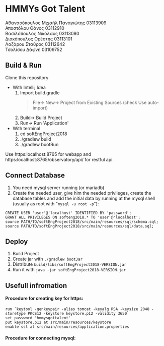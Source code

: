 # HMMYs Got Talent

Αθανασόπουλος Μιχαήλ Παναγιώτης 03113909  
Αποστόλου Θάνος 03112910  
Βασιλόπουλος Νικόλαος 03113080  
Διακόπουλος Ορέστης 03113101  
Λαζάρου Σταύρος 03112642  
Τσολίσου Δάφνη 03109752 

## Build & Run
Clone this repository

- With Intellij Idea
  1. Import build.gradle
     >File-> New-> Project from Existing Sources (check Use auto-import)
  2. Build-> Build Project
  3. Run-> Run 'Application'
- With terminal
  1. cd softEngProject2018
  2. ./gradlew build
  3. ./gradlew bootRun

Use https:localhost:8765 for webapp and https:localhost:8765/observatory/api/ for restful api.

## Connect Database
  1. You need mysql server running (or mariadb)
  2. Create the needed user, give him the needed privileges, create the database tables and add the initial data by running at the mysql shell (usually as root with "`mysql -u root -p`"):
  ```
  CREATE USER 'user'@'localhost' IDENTIFIED BY 'password';
  GRANT ALL PRIVILEGES ON softeng2018.* TO 'user'@'localhost';
  source PATH/TO/softEngProject2018/src/main/resources/sql/schema.sql;
  source PATH/TO/softEngProject2018/src/main/resources/sql/data.sql;
  ```

## Deploy
1. Build Project
2. Create jar with `./gradlew bootJar`
3. Distribute `build/libs/softEngProject2018-VERSION.jar`
4. Run it with `java -jar softEngProject2018-VERSION.jar`


## Usefull infromation
#### Procedure for creating key for https:
```
run `keytool -genkeypair -alias tomcat -keyalg RSA -keysize 2048 -storetype PKCS12 -keystore keystore.p12 -validity 3650`
set password 'hmmysgottalent'
put keystore.p12 at src/main/resources/keystore
enable ssl at src/main/resources/application.properties
```
#### Procedure for connecting mysql:

